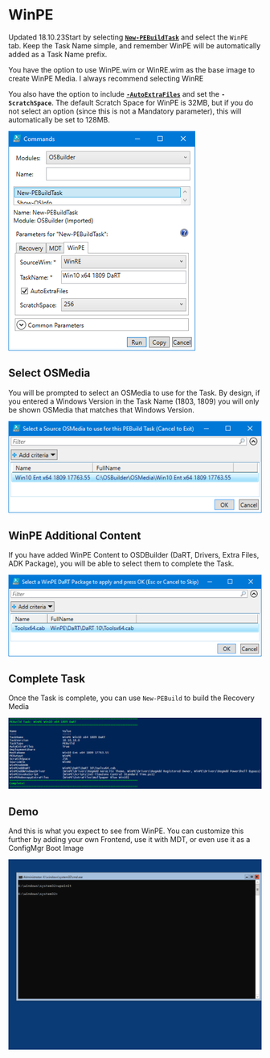 # WinPE

Updated 18.10.23Start by selecting [**`New-PEBuildTask`**](./) and select the `WinPE` tab.  Keep the Task Name simple, and remember WinPE will be automatically added as a Task Name prefix.

You have the option to use WinPE.wim or WinRE.wim as the base image to create WinPE Media.  I always recommend selecting WinRE

You also have the option to include [**`-AutoExtraFiles`**](../../../../recycle-bin/instructions/detailed/pebuild/auto-extrafiles.md) and set the **`-ScratchSpace`**.  The default Scratch Space for WinPE is 32MB, but if you do not select an option \(since this is not a Mandatory parameter\), this will automatically be set to 128MB.

![](../../../../../.gitbook/assets/2018-10-18_10-59-52.png)

## Select OSMedia

You will be prompted to select an OSMedia to use for the Task.  By design, if you entered a Windows Version in the Task Name \(1803, 1809\) you will only be shown OSMedia that matches that Windows Version.

![](../../../../../.gitbook/assets/2018-10-15_23-53-59.png)

## WinPE Additional Content

If you have added WinPE Content to OSDBuilder \(DaRT, Drivers, Extra Files, ADK Package\), you will be able to select them to complete the Task.

![](../../../../../.gitbook/assets/2018-10-15_23-54-30.png)

## Complete Task

Once the Task is complete, you can use `New-PEBuild` to build the Recovery Media

![](../../../../../.gitbook/assets/2018-10-18_11-04-14.png)

## Demo

And this is what you expect to see from WinPE.  You can customize this further by adding your own Frontend, use it with MDT, or even use it as a ConfigMgr Boot Image

![](../../../../../.gitbook/assets/2018-10-18_11-18-28.png)

